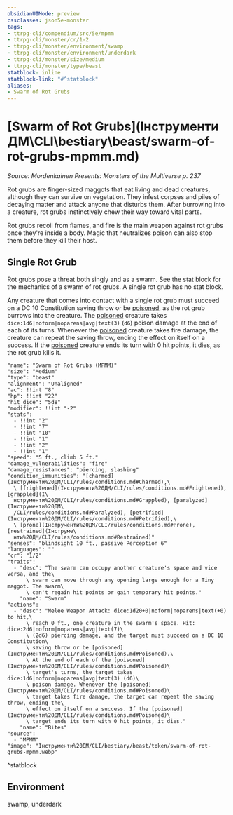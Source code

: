 ```yaml
---
obsidianUIMode: preview
cssclasses: json5e-monster
tags:
- ttrpg-cli/compendium/src/5e/mpmm
- ttrpg-cli/monster/cr/1-2
- ttrpg-cli/monster/environment/swamp
- ttrpg-cli/monster/environment/underdark
- ttrpg-cli/monster/size/medium
- ttrpg-cli/monster/type/beast
statblock: inline
statblock-link: "#^statblock"
aliases:
- Swarm of Rot Grubs
---
```

# [Swarm of Rot Grubs](Інструменти ДМ\CLI\bestiary\beast/swarm-of-rot-grubs-mpmm.md)
*Source: Mordenkainen Presents: Monsters of the Multiverse p. 237*  

Rot grubs are finger-sized maggots that eat living and dead creatures, although they can survive on vegetation. They infest corpses and piles of decaying matter and attack anyone that disturbs them. After burrowing into a creature, rot grubs instinctively chew their way toward vital parts.

Rot grubs recoil from flames, and fire is the main weapon against rot grubs once they're inside a body. Magic that neutralizes poison can also stop them before they kill their host.

## Single Rot Grub

Rot grubs pose a threat both singly and as a swarm. See the stat block for the mechanics of a swarm of rot grubs. A single rot grub has no stat block.

Any creature that comes into contact with a single rot grub must succeed on a DC 10 Constitution saving throw or be [poisoned](Інструменти%20ДМ/CLI/rules/conditions.md#Poisoned), as the rot grub burrows into the creature. The [poisoned](Інструменти%20ДМ/CLI/rules/conditions.md#Poisoned) creature takes `dice:1d6|noform|noparens|avg|text(3)` (`d6`) poison damage at the end of each of its turns. Whenever the [poisoned](Інструменти%20ДМ/CLI/rules/conditions.md#Poisoned) creature takes fire damage, the creature can repeat the saving throw, ending the effect on itself on a success. If the [poisoned](Інструменти%20ДМ/CLI/rules/conditions.md#Poisoned) creature ends its turn with 0 hit points, it dies, as the rot grub kills it.

```statblock
"name": "Swarm of Rot Grubs (MPMM)"
"size": "Medium"
"type": "beast"
"alignment": "Unaligned"
"ac": !!int "8"
"hp": !!int "22"
"hit_dice": "5d8"
"modifier": !!int "-2"
"stats":
  - !!int "2"
  - !!int "7"
  - !!int "10"
  - !!int "1"
  - !!int "2"
  - !!int "1"
"speed": "5 ft., climb 5 ft."
"damage_vulnerabilities": "fire"
"damage_resistances": "piercing, slashing"
"condition_immunities": "[charmed](Інструменти%20ДМ/CLI/rules/conditions.md#Charmed),\
  \ [frightened](Інструменти%20ДМ/CLI/rules/conditions.md#Frightened), [grappled](І\
  нструменти%20ДМ/CLI/rules/conditions.md#Grappled), [paralyzed](Інструменти%20ДМ\
  /CLI/rules/conditions.md#Paralyzed), [petrified](Інструменти%20ДМ/CLI/rules/conditions.md#Petrified),\
  \ [prone](Інструменти%20ДМ/CLI/rules/conditions.md#Prone), [restrained](Інструме\
  нти%20ДМ/CLI/rules/conditions.md#Restrained)"
"senses": "blindsight 10 ft., passive Perception 6"
"languages": ""
"cr": "1/2"
"traits":
  - "desc": "The swarm can occupy another creature's space and vice versa, and the\
      \ swarm can move through any opening large enough for a Tiny maggot. The swarm\
      \ can't regain hit points or gain temporary hit points."
    "name": "Swarm"
"actions":
  - "desc": "Melee Weapon Attack: dice:1d20+0|noform|noparens|text(+0) to hit,\
      \ reach 0 ft., one creature in the swarm's space. Hit: dice:2d6|noform|noparens|avg|text(7)\
      \ (2d6) piercing damage, and the target must succeed on a DC 10 Constitution\
      \ saving throw or be [poisoned](Інструменти%20ДМ/CLI/rules/conditions.md#Poisoned).\
      \ At the end of each of the [poisoned](Інструменти%20ДМ/CLI/rules/conditions.md#Poisoned)\
      \ target's turns, the target takes dice:1d6|noform|noparens|avg|text(3) (d6)\
      \ poison damage. Whenever the [poisoned](Інструменти%20ДМ/CLI/rules/conditions.md#Poisoned)\
      \ target takes fire damage, the target can repeat the saving throw, ending the\
      \ effect on itself on a success. If the [poisoned](Інструменти%20ДМ/CLI/rules/conditions.md#Poisoned)\
      \ target ends its turn with 0 hit points, it dies."
    "name": "Bites"
"source":
  - "MPMM"
"image": "Інструменти%20ДМ/CLI/bestiary/beast/token/swarm-of-rot-grubs-mpmm.webp"
```
^statblock

## Environment

swamp, underdark